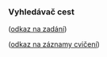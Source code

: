 ### Vyhledávač cest


([odkaz na zadání](https://github.com/xtompok/prg2_20/tree/main/du03))

([odkaz na záznamy cvičení](https://owncloud.cesnet.cz/index.php/s/8VzyWaUv9LI4LYG))


